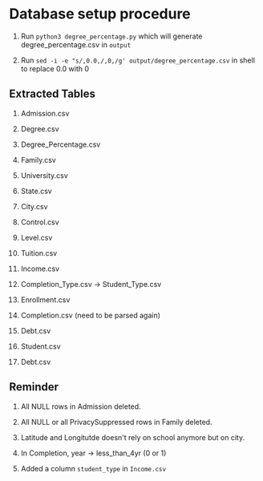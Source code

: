 # Database setup procedure

1. Run `python3 degree_percentage.py` which will generate degree_percentage.csv in `output`

2. Run `sed -i -e "s/,0.0,/,0,/g' output/degree_percentage.csv` in shell to replace 0.0 with 0

## Extracted Tables

1. Admission.csv

2. Degree.csv

3. Degree_Percentage.csv

4. Family.csv

5. University.csv

6. State.csv

7. City.csv

8. Control.csv

9. Level.csv

10. Tuition.csv

11. Income.csv

12. Completion_Type.csv -> Student_Type.csv

13. Enrollment.csv

14. Completion.csv (need to be parsed again)

15. Debt.csv

16. Student.csv

17. Debt.csv

## Reminder

1. All NULL rows in Admission deleted.

2. All NULL or all PrivacySuppressed rows in Family deleted.

3. Latitude and Longitutde doesn't rely on school anymore but on city.

4. In Completion, year -> less_than_4yr (0 or 1)

5. Added a column `student_type` in `Income.csv`

